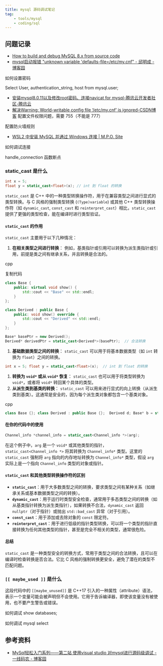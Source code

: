```yaml
---
title: mysql 源码调试笔记
tag:
    - tools/mysql
    - coding/sql
---
```


## 问题记录

- [How to build and debug MySQL 8.x from source code](https://www.eversql.com/why-and-how-build-debug-mysql-from-source-code/)
- [mysql启动报错 "unknown variable 'defaults-file=/etc/my.cnf" - 邱明成 - 博客园](https://www.cnblogs.com/qiumingcheng/p/11191759.html)

如何设置密码

Select User, authentication_string, host  from mysql.user;

- [安装mysql8.0.11以及修改root密码、连接navicat for mysql-腾讯云开发者社区-腾讯云](https://cloud.tencent.com/developer/article/1403537)
- [解决Warning: World-writable config file ‘/etc/my.cnf’ is ignored-CSDN博客](https://blog.csdn.net/a1010256340/article/details/77530131)
配置文件权限问题，需要 755（不能是 777）

配置防火墙规则

- [WSL2 中安装 MySQL 并通过 Windows 连接 | M.P.O. Site](https://mysteriouspreserve.com/blog/2022/11/06/WSL2-MySQL/)

如何调试连接

handle_connection 函数断点

### static_cast 是什么

```cpp
int x = 5; 
float y = static_cast<float>(x); // int 到 float 的转换
```

`static_cast` 是 C++ 中的一种类型转换操作符，用于在兼容类型之间进行显式的类型转换。与 C 风格的强制类型转换 (`(Type)variable`) 或其他 C++ 类型转换操作符（如 `dynamic_cast`, `const_cast` 和 `reinterpret_cast`）相比，`static_cast` 提供了更强的类型检查，能在编译时进行类型验证。

#### `static_cast` 的作用

`static_cast` 主要用于以下几种情况：

1. **在相关类型之间进行转换**： 例如，基类指针或引用可以转换为派生类指针或引用，前提是类之间有继承关系，并且转换是合法的。

cpp

复制代码

```cpp
class Base { 
    public: virtual void show() { 
        std::cout << "Base" << std::endl;
    } 
};  

class Derived : public Base { 
    public: void show() override {
        std::cout << "Derived" << std::endl; 
    } 
};  

Base* basePtr = new Derived();
Derived* derivedPtr = static_cast<Derived*>(basePtr);  // 合法转换
```

1. **基础数据类型之间的转换**： `static_cast` 可以用于将基本数据类型（如 `int` 转换为 `float`）之间的转换。

```cpp
int x = 5; float y = static_cast<float>(x);  // int 到 float 的转换
```

1. **转换为 `void*` 或从 `void*` 恢复**： `static_cast` 也可以用于将类型转换为 `void*`，或者将 `void*` 转回某个具体的类型。
2. **从派生类到基类的转换**： `static_cast` 可以用来进行显式的向上转换（从派生类到基类）。这通常是安全的，因为每个派生类对象都包含一个基类对象。

cpp

```cpp
class Base {}; class Derived : public Base {};  Derived d; Base* b = static_cast<Base*>(&d);  // 合法的向上转换
```

#### 在你的代码中的使用

```cpp
Channel_info *channel_info = static_cast<Channel_info *>(arg);
```

在这个例子中，`arg` 是一个 `void*` 或其他类型的指针，`static_cast<Channel_info *>` 将其转换为 `Channel_info*` 类型。这里的 `static_cast` 强制将 `arg` 指向的内存地址转换为 `Channel_info*` 类型，假设 `arg` 实际上是一个指向 `Channel_info` 类型的对象或指针。

#### `static_cast` 和其他类型转换操作符的区别

- **`static_cast`**：用于大多数类型之间的转换，要求类型之间有某种关系（如继承关系或基本数据类型之间的转换）。
- **`dynamic_cast`**：用于运行时类型安全检查，通常用于多态类型之间的转换（如从基类指针转换为派生类指针），如果转换不合法，`dynamic_cast` 返回 `nullptr`（对于指针）或抛出 `std::bad_cast` 异常（对于引用）。
- **`const_cast`**：用于添加或去除对象的 `const` 限定符。
- **`reinterpret_cast`**：用于进行低级的指针类型转换，可以将一个类型的指针直接转换为任何其他类型的指针，甚至是完全不相关的类型，通常很危险。

#### 总结

`static_cast` 是一种类型安全的转换方式，常用于类型之间的合法转换，且可以在编译时检查转换是否合法。它比 C 风格的强制转换更安全，避免了潜在的类型不匹配问题。

### `[[ maybe_used ]]` 是什么

这段代码中的 `[[maybe_unused]]` 是 C++17 引入的一种属性（attribute）语法，表示一个变量可能会被声明但不会使用。它用于告诉编译器，即使该变量没有被使用，也不要产生警告或错误。

如何调试 show databases;

如何调试 mysql select 

## 参考资料

- [MySql轻松入门系列——第二站 使用visual studio 对mysql进行源码级调试 - 一线码农 - 博客园][]

[MySql轻松入门系列——第二站 使用visual studio 对mysql进行源码级调试 - 一线码农 - 博客园]: https://www.cnblogs.com/huangxincheng/p/13084736.html "MySql轻松入门系列——第二站 使用visual studio 对mysql进行源码级调试 - 一线码农 - 博客园"
